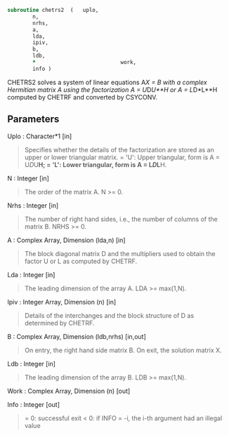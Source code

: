 ```fortran
subroutine chetrs2	(	uplo,
		n,
		nrhs,
		a,
		lda,
		ipiv,
		b,
		ldb,
		*                           work,
		info )
```

 CHETRS2 solves a system of linear equations A*X = B with a complex
 Hermitian matrix A using the factorization A = U*D*U**H or
 A = L*D*L**H computed by CHETRF and converted by CSYCONV.

## Parameters
Uplo : Character*1 [in]
> Specifies whether the details of the factorization are stored
> as an upper or lower triangular matrix.
> = 'U':  Upper triangular, form is A = U*D*U**H;
> = 'L':  Lower triangular, form is A = L*D*L**H.

N : Integer [in]
> The order of the matrix A.  N >= 0.

Nrhs : Integer [in]
> The number of right hand sides, i.e., the number of columns
> of the matrix B.  NRHS >= 0.

A : Complex Array, Dimension (lda,n) [in]
> The block diagonal matrix D and the multipliers used to
> obtain the factor U or L as computed by CHETRF.

Lda : Integer [in]
> The leading dimension of the array A.  LDA >= max(1,N).

Ipiv : Integer Array, Dimension (n) [in]
> Details of the interchanges and the block structure of D
> as determined by CHETRF.

B : Complex Array, Dimension (ldb,nrhs) [in,out]
> On entry, the right hand side matrix B.
> On exit, the solution matrix X.

Ldb : Integer [in]
> The leading dimension of the array B.  LDB >= max(1,N).

Work : Complex Array, Dimension (n) [out]

Info : Integer [out]
> = 0:  successful exit
> < 0:  if INFO = -i, the i-th argument had an illegal value

